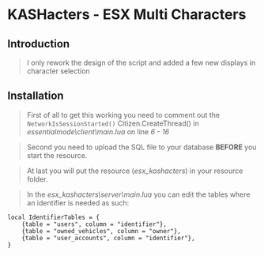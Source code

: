 # KASHacters - ESX Multi Characters

## Introduction

> I only rework the design of the script and added a few new displays in character selection

## Installation

> First of all to get this working you need to comment out the `NetworkIsSessionStarted()` Citizen.CreateThread() in *essentialmode\client\main.lua* on line *6 - 16*

>Second you need to upload the SQL file to your database **BEFORE** you start the resource.

>At last you will put the resource (*esx_kashacters*) in your resource folder.

>In the *esx_kashacters\server\main.lua* you can edit the tables where an identifier is needed as such:
```
local IdentifierTables = {
    {table = "users", column = "identifier"},
    {table = "owned_vehicles", column = "owner"},
    {table = "user_accounts", column = "identifier"},
}
```

